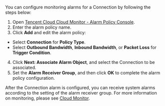 You can configure monitoring alarms for a Connection by following the steps below:
1. Open [Tencent Cloud Cloud Monitor - Alarm Policy Console](https://console.cloud.tencent.com/monitor/policylist).
2. Enter the alarm policy name.
3. Click **Add** and edit the alarm policy:

 - Select **Connection** for **Policy Type**.
 - Select **Outbound Bandwidth**, **Inbound Bandwidth**, or **Packet Loss** for **Trigger Condition**.
4. Click **Next: Associate Alarm Object**, and select the Connection to be associated.
5. Set the **Alarm Receiver Group**, and then click **OK** to complete the alarm policy configuration.

After the Connection alarm is configured, you can receive system alarms according to the setting of the alarm receiver group. For more information on monitoring, please see [Cloud Monitor](http://intl.cloud.tencent.com/document/product/248/967).
